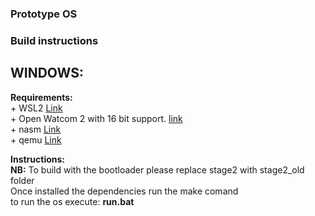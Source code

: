 ### Prototype OS

### Build instructions

## WINDOWS:<br>

  <b>Requirements:</b><br>
    + WSL2 [Link](https://learn.microsoft.com/it-it/windows/wsl/install)<br>
    + Open Watcom 2 with 16 bit support. [link](https://github.com/open-watcom/open-watcom-v2)<br>
    + nasm [Link](https://www.nasm.us/)<br>
    + qemu [Link](https://qemu.weilnetz.de/w64/)<br>
  
  <b>Instructions:</b><br>
      <b>NB:</b> To build with the bootloader please replace stage2 with stage2_old folder<br>
      Once installed the dependencies run the make comand<br>
      to run the os execute: <b>run.bat</b><br>
